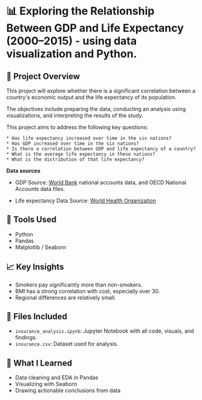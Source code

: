 
# 📊 Exploring the Relationship Between GDP and Life Expectancy (2000–2015) - using data visualization and Python.

## 📁 Project Overview
This project will explore whether there is a significant correlation between a country's economic output and the life expectancy of its population.

The objectives include preparing the data, conducting an analysis using visualizations, and interpreting the results of the study.

This project aims to address the following key questions:

    * Has life expectancy increased over time in the six nations?
    * Has GDP increased over time in the six nations?
    * Is there a correlation between GDP and life expectancy of a country?
    * What is the average life expectancy in these nations?
    * What is the distribution of that life expectancy?

**Data sources**

- GDP Source: [World Bank](https://data.worldbank.org/indicator/NY.GDP.MKTP.CD) national accounts data, and OECD National Accounts data files.

- Life expectancy Data Source: [World Health Organization](http://apps.who.int/gho/data/node.main.688)
  

## 🔧 Tools Used
- Python
- Pandas
- Matplotlib / Seaborn

## 📈 Key Insights
- Smokers pay significantly more than non-smokers.
- BMI has a strong correlation with cost, especially over 30.
- Regional differences are relatively small.

## 📂 Files Included
- `insurance_analysis.ipynb`: Jupyter Notebook with all code, visuals, and findings.
- `insurance.csv`: Dataset used for analysis.

## 🎯 What I Learned
- Data cleaning and EDA in Pandas
- Visualizing with Seaborn
- Drawing actionable conclusions from data
